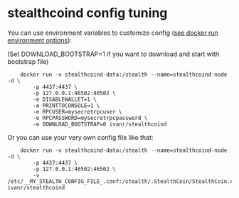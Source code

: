 stealthcoind config tuning
======================

You can use environment variables to customize config ([see docker run environment options](https://docs.docker.com/engine/reference/run/#/env-environment-variables)):

(Set DOWNLOAD_BOOTSTRAP=1 if you want to download and start with bootstrap file)

        docker run -v stealthcoind-data:/stealth --name=stealthcoind-node -d \
            -p 4437:4437 \
            -p 127.0.0.1:46502:46502 \
            -e DISABLEWALLET=1 \
            -e PRINTTOCONSOLE=1 \
            -e RPCUSER=mysecretrpcuser \
            -e RPCPASSWORD=mysecretrpcpassword \
            -e DOWNLOAD_BOOTSTRAP=0 ivanr/stealthcoind

Or you can use your very own config file like that:

        docker run -v stealthcoind-data:/stealth --name=stealthcoind-node -d \
            -p 4437:4437 \
            -p 127.0.0.1:46502:46502 \
            -v /etc/__MY_STEALTH_CONFIG_FILE_.conf:/stealth/.StealthCoin/StealthCoin.conf ivanr/stealthcoind